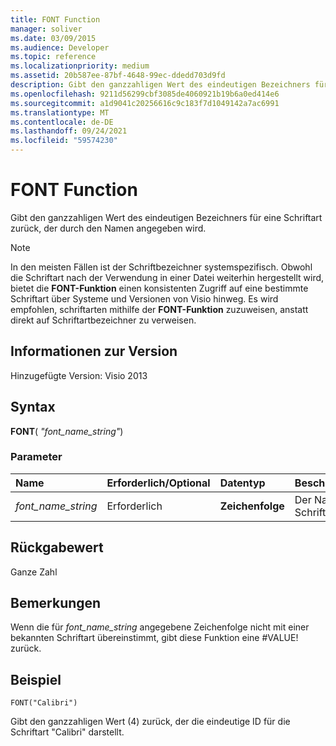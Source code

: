 ```yaml
---
title: FONT Function
manager: soliver
ms.date: 03/09/2015
ms.audience: Developer
ms.topic: reference
ms.localizationpriority: medium
ms.assetid: 20b587ee-87bf-4648-99ec-ddedd703d9fd
description: Gibt den ganzzahligen Wert des eindeutigen Bezeichners für eine Schriftart zurück, der durch den Namen angegeben wird.
ms.openlocfilehash: 9211d56299cbf3085de4060921b19b6a0ed414e6
ms.sourcegitcommit: a1d9041c20256616c9c183f7d1049142a7ac6991
ms.translationtype: MT
ms.contentlocale: de-DE
ms.lasthandoff: 09/24/2021
ms.locfileid: "59574230"
---
```

# <a name="font-function"></a>FONT Function

Gibt den ganzzahligen Wert des eindeutigen Bezeichners für eine Schriftart zurück, der durch den Namen angegeben wird.
  
> [!NOTE]
> In den meisten Fällen ist der Schriftbezeichner systemspezifisch. Obwohl die Schriftart nach der Verwendung in einer Datei weiterhin hergestellt wird, bietet die **FONT-Funktion** einen konsistenten Zugriff auf eine bestimmte Schriftart über Systeme und Versionen von Visio hinweg. Es wird empfohlen, schriftarten mithilfe der **FONT-Funktion** zuzuweisen, anstatt direkt auf Schriftartbezeichner zu verweisen. 
  
## <a name="version-information"></a>Informationen zur Version

Hinzugefügte Version: Visio 2013
 
  
## <a name="syntax"></a>Syntax

 **FONT**( _"font_name_string"_)
  
### <a name="parameters"></a>Parameter

|**Name**|**Erforderlich/Optional**|**Datentyp**|**Beschreibung**|
|:-----|:-----|:-----|:-----|
| _font_name_string_ <br/> |Erforderlich  <br/> |**Zeichenfolge** <br/> |Der Name der Schriftart.  <br/> |
   
## <a name="return-value"></a>Rückgabewert

Ganze Zahl
  
## <a name="remarks"></a>Bemerkungen

Wenn die für  *font_name_string*  angegebene Zeichenfolge nicht mit einer bekannten Schriftart übereinstimmt, gibt diese Funktion eine #VALUE! zurück. 
  
## <a name="example"></a>Beispiel

 `FONT("Calibri")`
  
Gibt den ganzzahligen Wert (4) zurück, der die eindeutige ID für die Schriftart "Calibri" darstellt.
  

